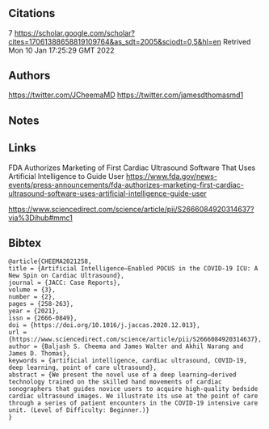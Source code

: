 # 
## Citations
7
https://scholar.google.com/scholar?cites=17061388658819109764&as_sdt=2005&sciodt=0,5&hl=en
Retrived
Mon 10 Jan 17:25:29 GMT 2022

## Authors 

https://twitter.com/JCheemaMD
https://twitter.com/jamesdthomasmd1


## Notes

## Links 

FDA Authorizes Marketing of First Cardiac Ultrasound Software That Uses Artificial Intelligence to Guide User
https://www.fda.gov/news-events/press-announcements/fda-authorizes-marketing-first-cardiac-ultrasound-software-uses-artificial-intelligence-guide-user

https://www.sciencedirect.com/science/article/pii/S2666084920314637?via%3Dihub#mmc1


## Bibtex 

```
@article{CHEEMA2021258,
title = {Artificial Intelligence–Enabled POCUS in the COVID-19 ICU: A New Spin on Cardiac Ultrasound},
journal = {JACC: Case Reports},
volume = {3},
number = {2},
pages = {258-263},
year = {2021},
issn = {2666-0849},
doi = {https://doi.org/10.1016/j.jaccas.2020.12.013},
url = {https://www.sciencedirect.com/science/article/pii/S2666084920314637},
author = {Baljash S. Cheema and James Walter and Akhil Narang and James D. Thomas},
keywords = {artificial intelligence, cardiac ultrasound, COVID-19, deep learning, point of care ultrasound},
abstract = {We present the novel use of a deep learning–derived technology trained on the skilled hand movements of cardiac sonographers that guides novice users to acquire high-quality bedside cardiac ultrasound images. We illustrate its use at the point of care through a series of patient encounters in the COVID-19 intensive care unit. (Level of Difficulty: Beginner.)}
}
```

